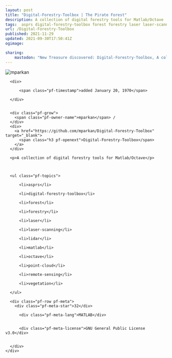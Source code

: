 ```yaml
---
layout: post
title: "Digital-Forestry-Toolbox | The Pirate Forest"
description: A collection of digital forestry tools for Matlab/Octave
tags:  asprs digital-forestry-toolbox forest forestry laser laser-scanning lidar matlab octave point-cloud remote-sensing vegetation
url: /Digital-Forestry-Toolbox
published: 2021-11-29
updated: 2021-09-30T17:50:41Z
ogimage: 

sharing:
    mastodon: "New Treasure discovered: Digital-Forestry-Toolbox, A collection of digital forestry tools for Matlab/Octave"
---
```


<div class="pf-night-sky-spacer">
    <div id="pf-night-sky" data-stars="32" data-owner="mparkan" data-repo="Digital-Forestry-Toolbox">
        <div id="pf-open-dialog" class="pf-meta-star pf-star-todo"></div>
        <dialog id="pf-star-dialog">
            Star this Repository to putt a smile on the Developers face.
            <div class="pf-row">
                <div class="pf-grow"></div>
                <div><a class="pf-unterlines" href="https://github.com/mparkan/Digital-Forestry-Toolbox" target="_blank">VISIT REPOSITORY</a></div>
            </div>
        </dialog>
    </div>
    
</div>

<div class="pf-ship-list">
    <div class="pf-row pf-pirate pf-small-column" data-pirate-id="gWFwciQf2Oh0NH-5QHpMT">
    <div>
      <!--<a href="https://github.com/mparkan" target="blank">-->
        <div class="pf-pirate-avatar">
          <div class="pf-cross pf-clickable"  onclick="collect('gWFwciQf2Oh0NH-5QHpMT'); return false;"></div>
          <img src="https://avatars.githubusercontent.com/u/4256491?v=4" title="mparkan" alt="mparkan"/>
      </div>
      <!--</a>
      <div class="pf-pirate-actions">
        <a class="pf-treasure-add"  title="save in my treasure chest" onclick="collect('gWFwciQf2Oh0NH-5QHpMT'); return false;" href="#">
          <img src="./assets/coin.svg" alt="treasure"/>
        </a>
        <a class="pf-treasure-remove" onclick="throwAway('gWFwciQf2Oh0NH-5QHpMT'); return false;">remove</a>
      </div>-->
    </div>
    <div class="pf-ship">

      <div>
        
          <span class="pf-timestamp">added January 20, 1970</span>
        
      </div>
      
      
      <div class="pf-grow">
        <span class="pf-owner-name">mparkan</span> / 
      </div>
      <div>
        <a href="https://github.com/mparkan/Digital-Forestry-Toolbox" target="_blank">
          <span class="h3 pf-openext">Digital-Forestry-Toolbox</span>
        </a>
      </div>

      <p>A collection of digital forestry tools for Matlab/Octave</p>

      

      <ul class="pf-topics">
        
          <li>asprs</li>
        
          <li>digital-forestry-toolbox</li>
        
          <li>forest</li>
        
          <li>forestry</li>
        
          <li>laser</li>
        
          <li>laser-scanning</li>
        
          <li>lidar</li>
        
          <li>matlab</li>
        
          <li>octave</li>
        
          <li>point-cloud</li>
        
          <li>remote-sensing</li>
        
          <li>vegetation</li>
        
      </ul>

      <div class="pf-row pf-meta">
        <div class="pf-meta-star">32</div>
        
          <div class="pf-meta-lang">MATLAB</div>
        
        
          <div class="pf-meta-license">GNU General Public License v3.0</div>
        
        
      </div>
    </div>
  </div>
</div>